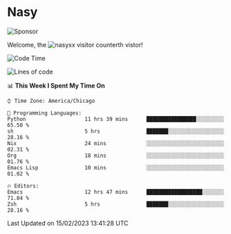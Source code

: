 # Nasy

<!--
<p align="center">
<img height="200" src="https://github-readme-stats.vercel.app/api?username=nasyxx&count_private=true&show_icons=true&theme=dracula&include_all_commits=true"/>
<img height="200" src="https://github-readme-stats.vercel.app/api/top-langs/?username=nasyxx&theme=dracula&hide=html,jupyter+notebook&count_private=true&show_icons=true"/>
</p>

  
----------------
-->

![Sponsor](https://img.shields.io/static/v1.svg?label=Sponsor&message=%E2%9D%A4&logo=GitHub&style=flat&color=pink)
 
Welcome, the ![nasyxx visitor counter](https://count.getloli.com/get/@nasyxx?theme=rule34)th vistor!
 
<!--START_SECTION:waka-->
![Code Time](http://img.shields.io/badge/Code%20Time-3%2C156%20hrs%2025%20mins-blue)

![Lines of code](https://img.shields.io/badge/From%20Hello%20World%20I%27ve%20Written-5%20Million%20lines%20of%20code-blue)

📊 **This Week I Spent My Time On** 

```text
⌚︎ Time Zone: America/Chicago

💬 Programming Languages: 
Python                   11 hrs 39 mins      ████████████████░░░░░░░░░   65.50 % 
sh                       5 hrs               ███████░░░░░░░░░░░░░░░░░░   28.16 % 
Nix                      24 mins             ░░░░░░░░░░░░░░░░░░░░░░░░░   02.31 % 
Org                      18 mins             ░░░░░░░░░░░░░░░░░░░░░░░░░   01.76 % 
Emacs Lisp               10 mins             ░░░░░░░░░░░░░░░░░░░░░░░░░   01.02 % 

🔥 Editors: 
Emacs                    12 hrs 47 mins      ██████████████████░░░░░░░   71.84 % 
Zsh                      5 hrs               ███████░░░░░░░░░░░░░░░░░░   28.16 % 

```


 Last Updated on 15/02/2023 13:41:28 UTC
<!--END_SECTION:waka-->

<!-- ![visitors](https://visitor-badge.laobi.icu/badge?page_id=nasyxx.nasyxx) -->
